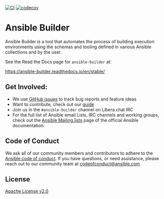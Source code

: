 [![CI](https://github.com/ansible/ansible-builder/actions/workflows/ci.yml/badge.svg?branch=devel)](https://github.com/ansible/ansible-builder/actions?query=branch%3Adevel)
[![codecov](https://codecov.io/gh/ansible/ansible-builder/branch/devel/graph/badge.svg?token=4F6P3DBI40)](https://codecov.io/gh/ansible/ansible-builder)

# Ansible Builder

Ansible Builder is a tool that automates the process of building execution
environments using the schemas and tooling defined in various Ansible
collections and by the user.

See the Read the Docs page for `ansible-builder` at:

https://ansible-builder.readthedocs.io/en/stable/


## Get Involved:

* We use [GitHub issues](https://github.com/ansible/ansible-builder/issues) to
  track bug reports and feature ideas
* Want to contribute, check out our [guide](CONTRIBUTING.md)
* Join us in the `#ansible-builder` channel on Libera.chat IRC
* For the full list of Ansible email Lists, IRC channels and working groups,
  check out the [Ansible Mailing
  lists](https://docs.ansible.com/ansible/latest/community/communication.html#mailing-list-information)
  page of the official Ansible documentation.

## Code of Conduct

We ask all of our community members and contributors to adhere to the [Ansible
code of
conduct](http://docs.ansible.com/ansible/latest/community/code_of_conduct.html). If
you have questions, or need assistance, please reach out to our community team
at [codeofconduct@ansible.com](mailto:codeofconduct@ansible.com)

## License

[Apache License v2.0](./LICENSE.md)
